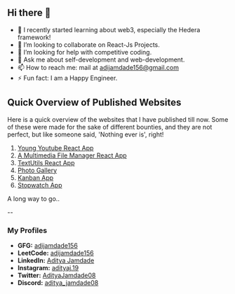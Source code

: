 ## Hi there 👋

- 🌱 I recently started learning about web3, especially the Hedera framework!
- 👯 I’m looking to collaborate on React-Js Projects.
- 🤔 I’m looking for help with competitive coding.
- 💬 Ask me about self-development and web-development.
- 📫 How to reach me: mail at adijamdade156@gmail.com
- ⚡ Fun fact: I am a Happy Engineer.

## Quick Overview of Published Websites

Here is a quick overview of the websites that I have published till now. Some of these were made for the sake of different bounties, and they are not perfect, but like someone said, 'Nothing ever is', right!

1. [Young Youtube React App](https://young-youtube.netlify.app/)
2. [A Multimedia File Manager React App](https://stackupadi-multimedia-app.netlify.app/)
3. [TextUtils React App](https://adityajamdade.github.io/TextUtils-React-app/)
4. [Photo Gallery](https://stackupadi-photo-gallery-app.netlify.app/)
5. [Kanban App](https://stackupadi-kanban-app.netlify.app/)
6. [Stopwatch App](https://stackupadi-stopwatch-app.netlify.app/)

A long way to go..

--

### My Profiles

- **GFG:** [adijamdade156](https://auth.geeksforgeeks.org/user/adijamdade156/practice)
- **LeetCode:** [adijamdade156](https://leetcode.com/adijamdade156/)
- **LinkedIn:** [Aditya Jamdade](https://www.linkedin.com/in/aditya-jamdade)
- **Instagram:** [adityaj.19](https://instagram.com/adityaj.19)
- **Twitter:** [AdityaJamdade08](https://twitter.com/AdityaJamdade08)
- **Discord:** [aditya_jamdade08](https://discord.com/users/aditya_jamdade08)

